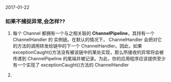 2017-01-22

### 如果不捕捉异常,会怎样??
1. 每个 Channel 都拥有一个与之相关联的 **ChannelPipeline**，其持有一个 ChannelHandler 的
   实例链。在默认的情况下， ChannelHandler 会把对它的方法的调用转发给链中的下一个 ChannelHandler。因此，如果 exceptionCaught()方法没有被该链中的某处实现，那么所接收的异常将会被
   传递到 ChannelPipeline 的尾端并被记录。为此，你的应用程序应该提供至少有一个实现了
   exceptionCaught()方法的 ChannelHandler
   
2.           